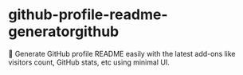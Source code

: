 # github-profile-readme-generatorgithub
🚀 Generate GitHub profile README easily with the latest add-ons like visitors count, GitHub stats, etc using minimal UI.
